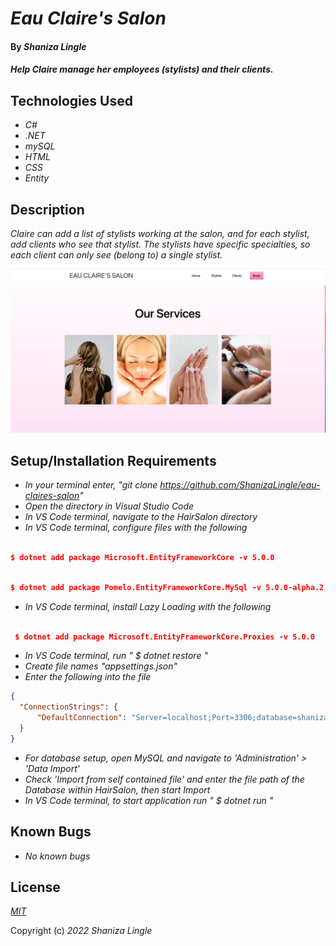 # _Eau Claire's Salon_

#### By _**Shaniza Lingle**_

#### _Help Claire manage her employees (stylists) and their clients._

## Technologies Used

* _C#_
* _.NET_
* _mySQL_
* _HTML_
* _CSS_
* _Entity_


## Description

_Claire can add a list of stylists working at the salon, and for each stylist, add clients who see that stylist. The stylists have specific specialties, so each client can only see (belong to) a single stylist._


![screenshot](https://raw.githubusercontent.com/shanizalingle/eau-claires-salon/main/HairSalon/wwwroot/img/screenshot.webp)


## Setup/Installation Requirements

* _In your terminal enter, "git clone https://github.com/ShanizaLingle/eau-claires-salon"_
* _Open the directory in Visual Studio Code_
* _In VS Code terminal, navigate to the HairSalon directory_ 
* _In VS Code terminal, configure files with the following_

```json

$ dotnet add package Microsoft.EntityFrameworkCore -v 5.0.0

```
```json

$ dotnet add package Pomelo.EntityFrameworkCore.MySql -v 5.0.0-alpha.2

```

* _In VS Code terminal, install Lazy Loading with the following_

```json

 $ dotnet add package Microsoft.EntityFrameworkCore.Proxies -v 5.0.0

```
* _In VS Code terminal, run " $ dotnet restore "_
* _Create file names "appsettings.json"_
* _Enter the following into the file_

```json
{
  "ConnectionStrings": {
      "DefaultConnection": "Server=localhost;Port=3306;database=shaniza_lingle;uid=root;pwd=YOUR_PASSWORD;"
  }
}
```
* _For database setup, open MySQL and navigate to 'Administration' > 'Data Import'_
* _Check 'Import from self contained file' and enter the file path of the Database within HairSalon, then start Import_
* _In VS Code terminal, to start application run " $ dotnet run "_

## Known Bugs

* _No known bugs_

## License


_[MIT](https://en.wikipedia.org/wiki/MIT_License)_

Copyright (c) _2022_ _Shaniza Lingle_